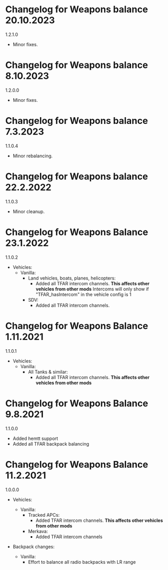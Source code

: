 # Changelog for Weapons balance 20.10.2023

1.2.1.0
- Minor fixes.

# Changelog for Weapons balance 8.10.2023

1.2.0.0
- Minor fixes.

# Changelog for Weapons balance 7.3.2023

1.1.0.4
- Minor rebalancing.

# Changelog for Weapons balance 22.2.2022

1.1.0.3
- Minor cleanup.

# Changelog for Weapons Balance 23.1.2022

1.1.0.2
- Vehicles:
    - Vanilla:
        - Land vehicles, boats, planes, helicopters:
            - Added all TFAR intercom channels. **This affects other vehicles from other mods**
            Intercoms will only show if "TFAR_hasIntercom" in the vehicle config is 1
        - SDV:
            - Added all TFAR intercom channels.

# Changelog for Weapons Balance 1.11.2021

1.1.0.1
- Vehicles:
    - Vanilla:
        - All Tanks & similar:
            - Added all TFAR intercom channels. **This affects other vehicles from other mods**

# Changelog for Weapons Balance 9.8.2021

1.1.0.0
- Added hemtt support
- Added all TFAR backpack balancing

# Changelog for Weapons Balance 11.2.2021

1.0.0.0
- Vehicles:
    - Vanilla:
        - Tracked APCs:
            - Added TFAR intercom channels. **This affects other vehicles from other mods**
        - Merkava:
            - Added TFAR intercom channels


- Backpack changes:
    - Vanilla:
        - Effort to balance all radio backpacks with LR range
